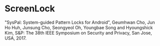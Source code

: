 # ScreenLock

"SysPal: System-guided Pattern Locks for Android", Geumhwan Cho, Jun Ho Huh, Junsung Cho, Seongyeol Oh, Youngbae Song and Hyoungshick Kim, S&P: The 38th IEEE Symposium on Security and Privacy, San Jose, USA, 2017.
